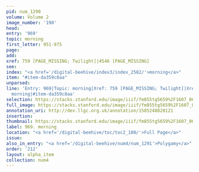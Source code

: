 ```yaml
---
pid: num_1290
volume: Volume 2
image_number: '190'
head: 
entry: '969'
topic: morning
first_letter: 951-975
page: 
add: 
xref: 759 [PAGE_MISSING; Twilight]|4546 [PAGE_MISSING]
see: 
index: "<a href='/digital-beehive/index3/index_2582/'>morning</a>"
item: "#item-da359c8aa"
unparsed: 
line: 'Entry: 969|Topic: morning|Xref: 759 [PAGE_MISSING; Twilight]|Xref: 4546 [PAGE_MISSING]|Index:
  morning|#item-da359c8aa'
selection: https://stacks.stanford.edu/image/iiif/fm855tg5659%2F1607_0657/903,3554,2878,362/full/0/default.jpg
full_image: https://stacks.stanford.edu/image/iiif/fm855tg5659%2F1607_0657/full/full/0/default.jpg
annotation_uri: http://dev.llgc.org.uk/annotation/1585248820121
insertion: 
thumbnail: https://stacks.stanford.edu/image/iiif/fm855tg5659%2F1607_0657/903,3554,600,180/250,/0/default.jpg
label: 969. morning
location: "<a href='/digital-beehive/toc/toc2_180/'>Full Page</a>"
issue: 
also_in_entry: "<a href='/digital-beehive/num4/num_1291'>Polygamy</a>"
order: '212'
layout: alpha_item
collection: num4
---
```


